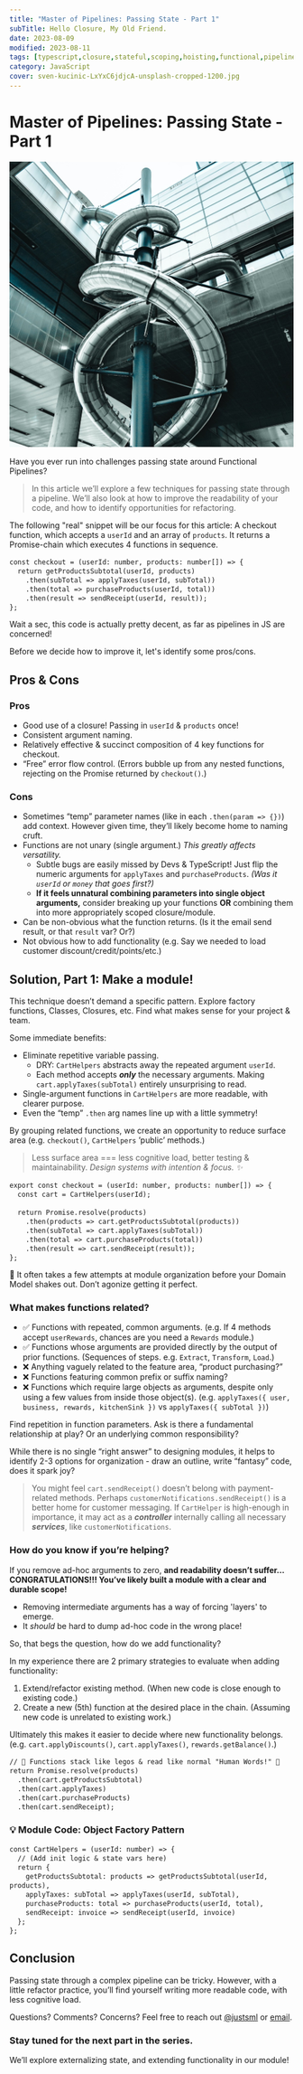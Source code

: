 ```yaml
---
title: "Master of Pipelines: Passing State - Part 1"
subTitle: Hello Closure, My Old Friend.
date: 2023-08-09
modified: 2023-08-11
tags: [typescript,closure,stateful,scoping,hoisting,functional,pipeline]
category: JavaScript
cover: sven-kucinic-LxYxC6jdjcA-unsplash-cropped-1200.jpg
---
```


# Master of Pipelines: Passing State - Part 1

![credit: sven-kucinic-LxYxC6jdjcA-unsplash-cropped-1200.jpg](sven-kucinic-LxYxC6jdjcA-unsplash-cropped-1200.jpg)

Have you ever run into challenges passing state around Functional Pipelines?

> In this article we’ll explore a few techniques for passing state through a pipeline. We’ll also look at how to improve the readability of your code, and how to identify opportunities for refactoring.

The following "real" snippet will be our focus for this article: A checkout function, which accepts a `userId` and an array of `products`. It returns a Promise-chain which executes 4 functions in sequence.

```tsx
const checkout = (userId: number, products: number[]) => {
  return getProductsSubtotal(userId, products)
    .then(subTotal => applyTaxes(userId, subTotal))
    .then(total => purchaseProducts(userId, total))
    .then(result => sendReceipt(userId, result));
};
```

Wait a sec, this code is actually pretty decent, as far as pipelines in JS are concerned!

Before we decide how to improve it, let's identify some pros/cons.

## Pros & Cons

### Pros

- Good use of a closure! Passing in `userId` & `products` once!
- Consistent argument naming.
- Relatively effective & succinct composition of 4 key functions for checkout.
- “Free” error flow control. (Errors bubble up from any nested functions, rejecting on the Promise returned by `checkout()`.)

### Cons

- Sometimes “temp” parameter names (like in each `.then(param => {})`) add context. However given time, they’ll likely become home to naming cruft.
- Functions are not unary (single argument.) _This greatly affects versatility._
  - Subtle bugs are easily missed by Devs & TypeScript! Just flip the numeric arguments for `applyTaxes` and `purchaseProducts`. _(Was it `userId` or `money` that goes first?)_
  - **If it feels unnatural combining parameters into single object arguments,** consider breaking up your functions **OR** combining them into more appropriately scoped closure/module.
- Can be non-obvious what the function returns. (Is it the email send result, or that `result` var? Or?)
- Not obvious how to add functionality (e.g. Say we needed to load customer discount/credit/points/etc.)

## Solution, Part 1: Make a module!

This technique doesn’t demand a specific pattern. Explore factory functions, Classes, Closures, etc. Find what makes sense for your project & team.

Some immediate benefits:

- Eliminate repetitive variable passing.
  - DRY: `CartHelpers` abstracts away the repeated argument `userId`.
  - Each method accepts **_only_** the necessary arguments. Making `cart.applyTaxes(subTotal)` entirely unsurprising to read.
- Single-argument functions in `CartHelpers` are more readable, with clearer purpose.
- Even the “temp” `.then` arg names line up with a little symmetry!

By grouping related functions, we create an opportunity to reduce surface area (e.g. `checkout()`, `CartHelpers` ’public’ methods.)

> Less surface area === less cognitive load, better testing & maintainability.
> _Design systems with intention & focus. ✨_

```tsx
export const checkout = (userId: number, products: number[]) => {
  const cart = CartHelpers(userId);

  return Promise.resolve(products)
    .then(products => cart.getProductsSubtotal(products))
    .then(subTotal => cart.applyTaxes(subTotal))
    .then(total => cart.purchaseProducts(total))
    .then(result => cart.sendReceipt(result));
};
```

<aside>
📌 It often takes a few attempts at module organization before your Domain Model shakes out. Don’t agonize getting it perfect.

</aside>

### What makes functions related?

- ✅ Functions with repeated, common arguments. (e.g. If 4 methods accept `userRewards`, chances are you need a `Rewards` module.)
- ✅ Functions whose arguments are provided directly by the output of prior functions. (Sequences of steps. e.g. `Extract`, `Transform`, `Load`.)
- ❌ Anything vaguely related to the feature area, “product purchasing?”
- ❌ Functions featuring common prefix or suffix naming?
- ❌ Functions which require large objects as arguments, despite only using a few values from inside those object(s). (e.g. `applyTaxes({ user, business, rewards, kitchenSink })` vs `applyTaxes({ subTotal })`)

Find repetition in function parameters. Ask is there a fundamental relationship at play? Or an underlying common responsibility?

While there is no single “right answer” to designing modules, it helps to identify 2-3 options for organization - draw an outline, write “fantasy” code, does it spark joy?

> You might feel `cart.sendReceipt()` doesn’t belong with payment-related methods. Perhaps `customerNotifications.sendReceipt()` is a better home for customer messaging. If `CartHelper` is high-enough in importance, it may act as a **_controller_** internally calling all necessary **_services_**, like `customerNotifications`.

### How do you know if you’re helping?

If you remove ad-hoc arguments to zero, **and readability doesn’t suffer… CONGRATULATIONS!!! You’ve likely built a module with a clear and durable scope!**

- Removing intermediate arguments has a way of forcing 'layers' to emerge.
- It _should_ be hard to dump ad-hoc code in the wrong place!

So, that begs the question, how do we add functionality?

In my experience there are 2 primary strategies to evaluate when adding functionality:

1.  Extend/refactor existing method. (When new code is close enough to existing code.)
2.  Create a new (5th) function at the desired place in the chain. (Assuming new code is unrelated to existing work.)

Ultimately this makes it easier to decide where new functionality belongs. (e.g. `cart.applyDiscounts()`, `cart.applyTaxes()`, `rewards.getBalance()`.)

```tsx
// 🌈 Functions stack like legos & read like normal "Human Words!" 💅
return Promise.resolve(products)
  .then(cart.getProductsSubtotal)
  .then(cart.applyTaxes)
  .then(cart.purchaseProducts)
  .then(cart.sendReceipt);
```

### 💡 Module Code: Object Factory Pattern

```tsx
const CartHelpers = (userId: number) => {
  // (Add init logic & state vars here)
  return {
    getProductsSubtotal: products => getProductsSubtotal(userId, products),
    applyTaxes: subTotal => applyTaxes(userId, subTotal),
    purchaseProducts: total => purchaseProducts(userId, total),
    sendReceipt: invoice => sendReceipt(userId, invoice)
  };
};
```

## Conclusion

Passing state through a complex pipeline can be tricky. However, with a little refactor practice, you’ll find yourself writing more readable code, with less cognitive load.

Questions? Comments? Concerns? Feel free to reach out [@justsml](https://twitter.com/justsml) or [email](mailto:dan@danlevy.net).

### Stay tuned for the next part in the series.

We’ll explore externalizing state, and extending functionality in our module!
